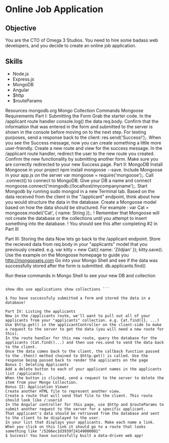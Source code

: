 Online Job Application
=========

Objective
--------
You are the CTO of Omega 3 Studios. You need to hire some badass web developers, and you decide to create an online job application.

Skills
------

- Node.js
- Express.js
- MongoDB
- Angular
- $http
- $routeParams

Resources
mongodb.org
Mongo Collection Commands
Mongoose
Requirements
Part I: Submitting the Form
Grab the starter code.
In the /applicant route handler console.log() the data req.body. Confirm that the information that was entered in the form and submitted to the server is shown in the console before moving on to the next step.
For testing purposes, send a response back to the client: res.send('Success!');.
When you see the Success message, now you can create something a little more user-friendly. Create a new route and view for the success message. In the /applicant route handler, redirect the user to the new route you created. Confirm the new functionality by submitting another form. Make sure you are correctly redirected to your new Success page.
Part II: MongoDB
Install Mongoose in your project npm install mongoose --save.
Include Mongoose in your app.js on the server var mongoose = require('mongoose');.
Call .connect() to connect to MongoDB. Give your DB a name and connect mongoose.connect('mongodb://localhost/mycompanyname');.
Start Mongodb by running sudo mongod in a new Terminal tab.
Based on the data received from the client in the "/applicant" endpoint, think about how you would structure the data in the database. Create a Mongoose model based on how the data should be structured. For example : var Cat = mongoose.model('Cat', { name: String });.
! Remember that Mongoose will not create the database or the collections until you attempt to insert something into the database. ! You should see this after completing #2 in Part III

Part III: Storing the data
Now lets go back to the /applicant endpoint.
Store the recieved data from req.body in your "applicants" model that you previously created. e.g. var kitty = new Cat({ name: 'Zildjian' }); kitty.save(). Use the example on the Mongoose homepage to guide you http://mongoosejs.com
Go into your Mongo Shell and see if the data was successfully stored after the form is submitted. db.applicants.find()

Run these commands in Mongo Shell to see your new DB and collection

```

show dbs use applications show collections ```

$ You have successfuly submitted a form and stored the data in a database!

Part IV: Listing the applicants
Now in the /applicants route, we'll want to pull out all of your applicants from your "applicants" collection. e.g. Cat.find({}, ...)
Use $http.get() in the applicantController on the client-side to make a request to the server to get the data (you will need a new route for this).
In the route handler for this new route, query the database for the applicants (Cat.find()...) and then use res.send to send the data back to the client.
Once the data comes back to the client, the callback function passed to the .then() method chained to $http.get() is called. Use the response being passed back to render the applicants on the page
Bonus I: Deleting Applicants
Add a delete button to each of your applicant names in the applicants list /applicants.
When the button is clicked, send a request to the server to delete the item from your Mongo Collection.
Bonus II: Application Viewer
Create another HTML file to represent another view.
Create a route that will send that file to the client. This route should look like /:userid
In the Angular controller for this page, use $http and $routeParams to submit another request to the server for a specific applicant.
That applicant's data should be retrieved from the database and sent to the client to be displayed to the user.
In your list that displays your applicants. Make each name a link.
When you click on this link it should go to a route that looks something like "/5266ec1d3939f24149000001"
$ Success! You have successfully built a data-driven web app!